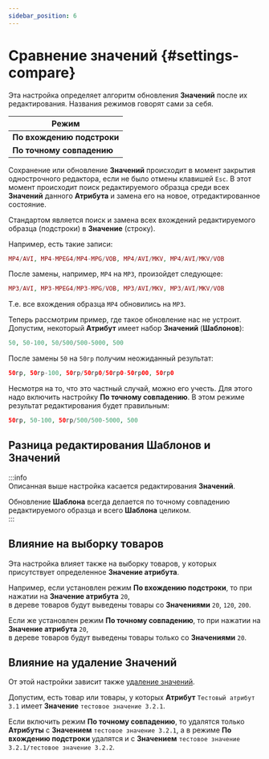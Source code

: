 ```yaml
---
sidebar_position: 6
---
```


# Сравнение значений {#settings-compare}

Эта настройка определяет алгоритм обновления **Значений** после их редактирования. Названия режимов говорят сами за себя.

| Режим |
| --- |
| **По вхождению подстроки** |
| **По точному совпадению** |

Сохранение или обновление **Значений** происходит в момент закрытия однострочного редактора, если не было отмены клавишей `Esc`. В этот момент происходит поиск редактируемого образца среди всех **Значений** данного **Атрибута** и замена его на новое, отредактированное состояние.  

Стандартом является поиск и замена всех вхождений редактируемого образца (подстроки) в **Значение** (строку).  

Например, есть такие записи:  

```php
MP4/AVI, MP4-MPEG4/MP4-MPG/VOB, MP4/AVI/MKV, MP4/AVI/MKV/VOB
```  

После замены, например, `MP4` на `MP3`, произойдет следующее:  

```php
MP3/AVI, MP3-MPEG4/MP3-MPG/VOB, MP3/AVI/MKV, MP3/AVI/MKV/VOB
```  

Т.е. все вхождения образца `MP4` обновились на `MP3`.  

Теперь рассмотрим пример, где такое обновление нас не устроит. Допустим, некоторый **Атрибут** имеет набор **Значений** (**Шаблонов**):  

```php
50, 50-100, 50/500/500-5000, 500
```  

После замены `50` на `50гр` получим неожиданный результат:  

```php
50гр, 50гр-100, 50гр/50гр0/50гр0-50гр00, 50гр0
```  

Несмотря на то, что это частный случай, можно его учесть. Для этого надо включить настройку **По точному совпадению**. В этом режиме результат редактирования будет правильным:  

```php
50гр, 50-100, 50гр/500/500-5000, 500
```  

## Разница редактирования **Шаблонов** и **Значений** 

:::info  
Описанная выше настройка касается редактирования **Значений**.  

Обновление **Шаблона** всегда делается по точному совпадению редактируемого образца и всего **Шаблона** целиком.  
:::

## Влияние на выборку товаров

Эта настройка влияет также на выборку товаров, у которых присутствует определенное **Значение атрибута**.  

Например, если установлен режим **По вхождению подстроки**, то при нажатии на **Значение атрибута** `20`,  
в дереве товаров будут выведены товары со **Значениями** `20`, `120`, `200`.  

Если же установлен режим **По точному совпадению**, то при нажатии на **Значение атрибута** `20`,  
в дереве товаров будут выведены товары только со **Значениями** `20`.  

## Влияние на удаление **Значений**

От этой настройки зависит также [удаление значений](/module-features/delete-value.md).

Допустим, есть товар или товары, у которых **Атрибут** `Тестовый атрибут 3.1` имеет **Значение** `тестовое значение 3.2.1`.

Если включить режим **По точному совпадению**, то удалятся только **Атрибуты** с **Значением** `тестовое значение 3.2.1`,
а в режиме **По вхождению подстроки** удалятся и с **Значением** `тестовое значение 3.2.1/тестовое значение 3.2.2`.
